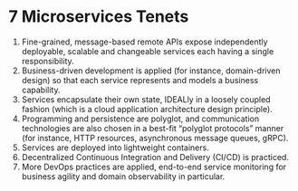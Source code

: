 # 7 Microservices Tenets

1. Fine-grained, message-based remote APIs expose independently deployable, scalable and changeable services each having a single responsibility.
2. Business-driven development is applied (for instance, domain-driven design) so that each service represents and models a business capability.
3. Services encapsulate their own state, IDEALly in a loosely coupled fashion (which is a cloud application architecture design principle).
4. Programming and persistence are polyglot, and communication technologies are also chosen in a best-fit “polyglot protocols” manner (for instance, HTTP resources, asynchronous message queues, gRPC).
5. Services are deployed into lightweight containers.
6. Decentralized Continuous Integration and Delivery (CI/CD) is practiced.
7. More DevOps practices are applied, end-to-end service monitoring for business agility and domain observability in particular.
